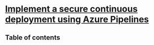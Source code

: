 # [Implement a secure continuous deployment using Azure Pipelines](https://learn.microsoft.com/en-us/training/paths/az-400-implement-secure-continuous-deployment/)

## Table of contents
